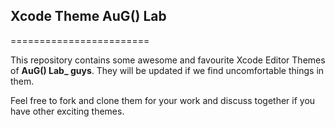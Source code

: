 ## Xcode Theme AuG() Lab
========================

This repository contains some awesome and favourite Xcode Editor Themes of **AuG() Lab_ guys**.
They will be updated if we find uncomfortable things in them.

Feel free to fork and clone them for your work and discuss together if you have other exciting themes.
